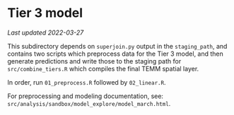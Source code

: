 # Tier 3 model 

_Last updated 2022-03-27_  

This subdirectory depends on `superjoin.py` output in the `staging_path`, and contains two scripts which preprocess data for the Tier 3 model, and then generate predictions and write those to the staging path for `src/combine_tiers.R` which compiles the final TEMM spatial layer. 

In order, run `01_preprocess.R` followed by `02_linear.R`.  

For preprocessing and modeling documentation, see: `src/analysis/sandbox/model_explore/model_march.html`.  
